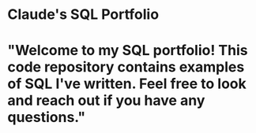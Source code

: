 # Claude's SQL Portfolio

# "Welcome to my SQL portfolio! This code repository contains examples of SQL I've written. Feel free to look and reach out if you have any questions."
